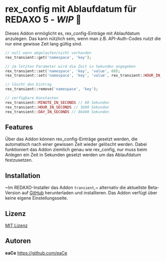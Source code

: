 # rex_config mit Ablaufdatum für REDAXO 5 - *WIP* :construction:

Dieses Addon ermöglicht es, rex_config-Einträge mit Ablaufdatum anzulegen. Das kann nützlich sein, wenn man z.B. API-Auth-Codes nutzt die nur eine gewisse Zeit lang gültig sind.

```php
// null wenn abgelaufen/nicht vorhanden
rex_transient::get('namespace', 'key');

// im letzten Parameter wird die Zeit in Sekunden angegeben
rex_transient::set('namespace', 'key', 'value', 60);
rex_transient::set('namespace', 'key', 'value', rex_transient::HOUR_IN_SECONDS * 3);

// löscht den Eintrag
rex_transient::remove('namespace', 'key');

// verfügbare Konstanten
rex_transient::MINUTE_IN_SECONDS // 60 Sekunden
rex_transient::HOUR_IN_SECONDS // 3600 Sekunden
rex_transient::DAY_IN_SECONDS // 86400 Sekunden
```

## Features

Über das Addon können rex_config-Einträge gesetzt werden, die automatisch nach einer gewissen Zeit wieder gelöscht werden. Dabei funktioniert das Addon ziemlich genau wie rex_config, nur muss beim Anlegen ein Zeit in Sekunden gesetzt werden um das Ablaufdatum festzusetzen.

## Installation

~Im REDAXO-Installer das Addon `transient`,~ alternativ die aktuellste Beta-Version auf [GitHub](../../tree/master) herunterladen und installieren. Das Addon verfügt über keine eigene Einstellungsseite.

## Lizenz

[MIT Lizenz](https://github.com/eaCe/transient/blob/master/LICENSE)

## Autoren

**eaCe**
https://github.com/eaCe

